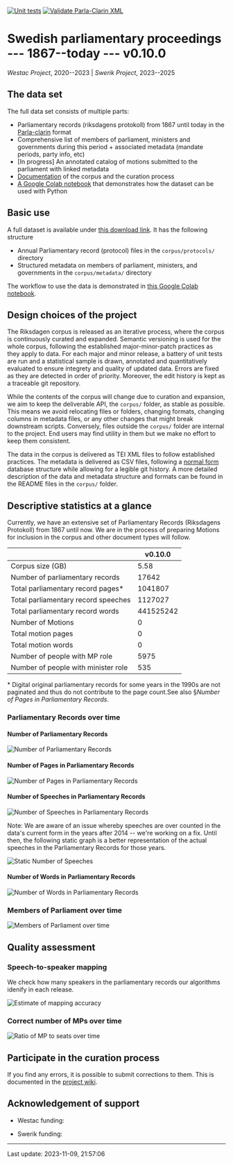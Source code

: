 [![Unit tests](https://github.com/welfare-state-analytics/riksdagen-corpus/actions/workflows/push.yml/badge.svg)](https://github.com/welfare-state-analytics/riksdagen-corpus/actions/workflows/push.yml)
[![Validate Parla-Clarin XML](https://github.com/welfare-state-analytics/riksdagen-corpus/actions/workflows/validate.yml/badge.svg)](https://github.com/welfare-state-analytics/riksdagen-corpus/actions/workflows/validate.yml)


# Swedish parliamentary proceedings --- 1867--today --- v0.10.0

_Westac Project_, 2020--2023 | 
_Swerik Project_, 2023--2025


## The data set

The full data set consists of multiple parts:

- Parliamentary records (riksdagens protokoll) from 1867 until today in the [Parla-clarin](https://github.com/clarin-eric/parla-clarin) format
- Comprehensive list of members of parliament, ministers and governments during this period + associated metadata (mandate periods, party info, etc)
- [In progress] An annotated catalog of motions submitted to the parliament with linked metadata
- [Documentation](https://github.com/welfare-state-analytics/riksdagen-corpus/tree/main/docs/) of the corpus and the curation process
- [A Google Colab notebook](https://colab.research.google.com/drive/1C3e2gwi9z83ikXbYXNPfB6RF7spTgzxA?usp=sharing) that demonstrates how the dataset can be used with Python

## Basic use

A full dataset is available under [this download link](https://github.com/welfare-state-analytics/riksdagen-corpus/releases/latest/download/corpus.zip). It has the following structure

- Annual Parliamentary record (protocol) files in the ```corpus/protocols/``` directory
- Structured metadata on members of parliament, ministers, and governments in the ```corpus/metadata/``` directory

The workflow to use the data is demonstrated in [this Google Colab notebook](https://colab.research.google.com/drive/1C3e2gwi9z83ikXbYXNPfB6RF7spTgzxA?usp=sharing).

## Design choices of the project

The Riksdagen corpus is released as an iterative process, where the corpus is continuously curated and expanded. Semantic versioning is used for the whole corpus, following the established major-minor-patch practices as they apply to data. For each major and minor release, a battery of unit tests are run and a statistical sample is drawn, annotated and quantitatively evaluated to ensure integrety and quality of updated data. Errors are fixed as they are detected in order of priority. Moreover, the edit history is kept as a traceable git repository.

While the contents of the corpus will change due to curation and expansion, we aim to keep the deliverable API, the `corpus/` folder, as stable as possible. This means we avoid relocating files or folders, changing formats, changing columns in metadata files, or any other changes that might break downstream scripts. Conversely, files outside the `corpus/` folder are internal to the project. End users may find utility in them but we make no effort to keep them consistent.

The data in the corpus is delivered as TEI XML files to follow established practices. The metadata is delivered as CSV files, following a [normal form](https://en.wikipedia.org/wiki/Database_normalization) database structure while allowing for a legible git history. A more detailed description of the data and metadata structure and formats can be found in the README files in the `corpus/` folder.

## Descriptive statistics at a glance

Currently, we have an extensive set of Parliamentary Records (Riksdagens Protokoll) from 1867 until now. We are in the process of preparing Motions for inclusion in the corpus and other document types will follow.

|                                      |   v0.10.0  |
|--------------------------------------|------------|
|           Corpus size (GB)           |    5.58    |
|    Number of parliamentary records   |    17642   |
|   Total parliamentary record pages*  |   1041807  |
|  Total parliamentary record speeches |   1127027  |
|   Total parliamentary record words   |  441525242 |
|           Number of Motions          |      0     |
|          Total motion pages          |      0     |
|          Total motion words          |      0     |
|     Number of people with MP role    |    5975    |
|  Number of people with minister role |     535    |

\* Digital original parliamentary records for some years in the 1990s are not paginated and thus do not contribute to the page count.See also §_Number of Pages in Parliamentary Records_.

### Parliamentary Records over time

#### Number of Parliamentary Records

![Number of Parliamentary Records](scripts/stats-dashboard/figures/n-prot/n-prot.png)

#### Number of Pages in Parliamentary Records

![Number of Pages in Parliamentary Records](scripts/stats-dashboard/figures/prot-pages/prot-pages.png)

#### Number of Speeches in Parliamentary Records

![Number of Speeches in Parliamentary Records](scripts/stats-dashboard/figures/prot-speeches/prot-speeches.png)

Note: We are aware of an issue whereby speeches are over counted in the data's current form in the years after 2014 -- we're working on a fix. Until then, the following static graph is a better representation of the actual speeches in the Parliamentary Records for those years.

![Static Number of Speeches](scripts/stats-dashboard/figures/prot-speeches/tomas.png)

#### Number of Words in Parliamentary Records

![Number of Words in Parliamentary Records](scripts/stats-dashboard/figures/prot-words/prot-words.png)

### Members of Parliament over time

![Members of Parliament over time](scripts/stats-dashboard/figures/mp-coverage/mp-coverage.png)

## Quality assessment

### Speech-to-speaker mapping

We check how many speakers in the parliamentary records our algorithms idenify in each release. 

![Estimate of mapping accuracy](https://raw.githubusercontent.com/welfare-state-analytics/riksdagen-corpus/main/input/accuracy/version_plot.png)

### Correct number of MPs over time

![Ratio of MP to seats over time](scripts/stats-dashboard/figures/mp-coverage/mp-coverage-ratio.png)




## Participate in the curation process

If you find any errors, it is possible to submit corrections to them. This is documented in the [project wiki](https://github.com/welfare-state-analytics/riksdagen-corpus/wiki/Submit-corrections).


## Acknowledgement of support

- Westac funding: 

- Swerik funding:

---
Last update: 2023-11-09, 21:57:06